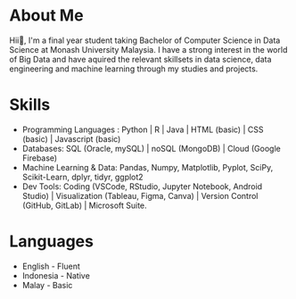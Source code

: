 # About Me
Hii👋, I'm a final year student taking Bachelor of Computer Science in Data Science at Monash University Malaysia. I have a strong interest in the world of Big Data and have aquired the relevant skillsets in data science, data engineering and machine learning through my studies and projects. 

# Skills
- Programming Languages : Python | R | Java | HTML (basic) | CSS (basic) | Javascript (basic)
- Databases: SQL (Oracle, mySQL) | noSQL (MongoDB) | Cloud (Google Firebase)
- Machine Learning & Data: Pandas, Numpy, Matplotlib, Pyplot, SciPy, Scikit-Learn, dplyr, tidyr, ggplot2
- Dev Tools: Coding (VSCode, RStudio, Jupyter Notebook, Android Studio) | Visualization (Tableau, Figma, Canva) | Version Control (GitHub, GitLab) |  Microsoft Suite.

# Languages
- English - Fluent
- Indonesia - Native
- Malay - Basic

<!---
elke01/elke01 is a ✨ special ✨ repository because its `README.md` (this file) appears on your GitHub profile.
You can click the Preview link to take a look at your changes.
--->
